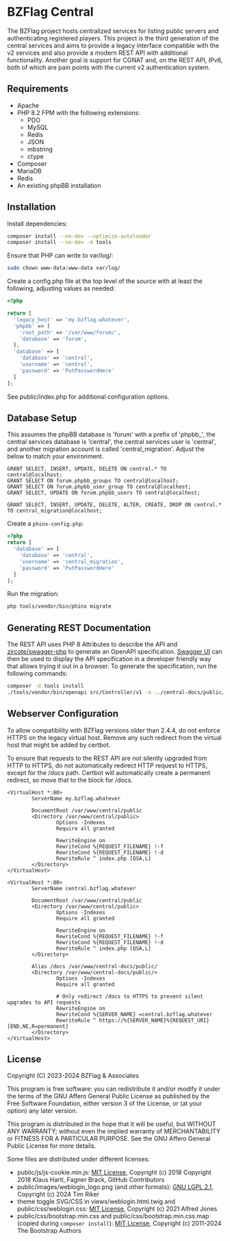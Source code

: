 BZFlag Central
==============

The BZFlag project hosts centralized services for listing public servers and authenticating registered players. This
project is the third generation of the central services and aims to provide a legacy interface compatible with the v2
services and also provide a modern REST API with additional functionality. Another goal is support for CGNAT and, on the
REST API, IPv6, both of which are pain points with the current v2 authentication system.

Requirements
------------

* Apache
* PHP 8.2 FPM with the following extensions:
  * PDO
  * MySQL
  * Redis
  * JSON
  * mbstring
  * ctype
* Composer
* MariaDB
* Redis
* An existing phpBB installation

Installation
------------

Install dependencies:
```bash
composer install --no-dev --optimize-autoloader
composer install --no-dev -d tools
```

Ensure that PHP can write to var/log/:
```bash
sudo chown www-data:www-data var/log/
```

Create a config.php file at the top level of the source with at least the following, adjusting values as needed:
```php
<?php

return [
  'legacy_host' => 'my.bzflag.whatever',
  'phpbb' => [
    'root_path' => '/var/www/forum/',
    'database' => 'forum',
  ],
  'database' => [
    'database' => 'central',
    'username' => 'central',
    'password' => 'PutPasswordHere'
  ]
];
```

See public/index.php for additional configuration options.

Database Setup
--------------

This assumes the phpBB database is 'forum' with a prefix of 'phpbb_', the central services database is 'central', the
central services user is 'central', and another migration account is called 'central_migration'. Adjust the below to
match your environment.

```mysql
GRANT SELECT, INSERT, UPDATE, DELETE ON central.* TO central@localhost;
GRANT SELECT ON forum.phpbb_groups TO central@localhost;
GRANT SELECT ON forum.phpbb_user_group TO central@localhost;
GRANT SELECT, UPDATE ON forum.phpbb_users TO central@localhost;

GRANT SELECT, INSERT, UPDATE, DELETE, ALTER, CREATE, DROP ON central.* TO central_migration@localhost;
```

Create a `phinx-config.php`:
```php
<?php
return [
  'database' => [
    'database' => 'central',
    'username' => 'central_migration',
    'password' => 'PutPasswordHere'
  ]
];
```

Run the migration:
```bash
php tools/vendor/bin/phinx migrate
```

Generating REST Documentation
-----------------------------

The REST API uses PHP 8 Attributes to describe the API and [zircote/swagger-php](https://github.com/zircote/swagger-php)
to generate an OpenAPI specification. [Swagger UI](https://github.com/swagger-api/swagger-ui?tab=readme-ov-file#general)
can then be used to display the API specification in a developer friendly way that allows trying it out in a browser. To
generate the specification, run the following commands:

```bash
composer -d tools install
./tools/vendor/bin/openapi src/Controller/v1 -o ../central-docs/public/v1.yaml -b vendor/autoload.php
```

Webserver Configuration
-----------------------

To allow compatibility with BZFlag versions older than 2.4.4, do not enforce HTTPS on the legacy virtual host. Remove
any such redirect from the virtual host that might be added by certbot.

To ensure that requests to the REST API are not silently upgraded from HTTP to HTTPS, do not automatically redirect
HTTP request to HTTPS, except for the /docs path. Certbot will automatically create a permanent redirect, so move that
to the <Directory> block for /docs.

```apacheconf
<VirtualHost *:80>
        ServerName my.bzflag.whatever

        DocumentRoot /var/www/central/public
        <Directory /var/www/central/public>
                Options -Indexes
                Require all granted

                RewriteEngine on
                RewriteCond %{REQUEST_FILENAME} !-f
                RewriteCond %{REQUEST_FILENAME} !-d
                RewriteRule ^ index.php [QSA,L]
        </Directory>
</VirtualHost>

<VirtualHost *:80>
        ServerName central.bzflag.whatever

        DocumentRoot /var/www/central/public
        <Directory /var/www/central/public>
                Options -Indexes
                Require all granted

                RewriteEngine on
                RewriteCond %{REQUEST_FILENAME} !-f
                RewriteCond %{REQUEST_FILENAME} !-d
                RewriteRule ^ index.php [QSA,L]
        </Directory>

        Alias /docs /var/www/central-docs/public/
        <Directory /var/www/central-docs/public/>
                Options -Indexes
                Require all granted

                # Only redirect /docs to HTTPS to prevent silent upgrades to API requests
                RewriteEngine on
                RewriteCond %{SERVER_NAME} =central.bzflag.whatever
                RewriteRule ^ https://%{SERVER_NAME}%{REQUEST_URI} [END,NE,R=permanent]
        </Directory>
</VirtualHost>
```

License
-------
Copyright (C) 2023-2024  BZFlag & Associates

This program is free software: you can redistribute it and/or modify it under the terms of the GNU Affero General Public
License as published by the Free Software Foundation, either version 3 of the License, or (at your option) any later
version.

This program is distributed in the hope that it will be useful, but WITHOUT ANY WARRANTY; without even the implied
warranty of MERCHANTABILITY or FITNESS FOR A PARTICULAR PURPOSE.  See the GNU Affero General Public License for more
details.

Some files are distributed under different licenses:
* public/js/js-cookie.min.js: [MIT License](https://github.com/js-cookie/js-cookie/blob/main/LICENSE), Copyright (c) 2018 Copyright 2018 Klaus Hartl, Fagner Brack, GitHub Contributors
* public/images/weblogin_logo.png (and other formats): [GNU LGPL 2.1](https://github.com/BZFlag-Dev/bzflag/blob/2.4/COPYING.LGPL), Copyright (c) 2024 Tim Riker
* theme toggle SVG/CSS in views/weblogin.html.twig and public/css/weblogin.css: [MIT License](https://github.com/AlfieJones/theme-toggles/blob/main/LICENSE), Copyright (c) 2021 Alfred Jones
* public/css/bootstrap.min.css and public/css/bootstrap.min.css.map (copied during `composer install`): [MIT License](https://github.com/twbs/bootstrap/blob/main/LICENSE), Copyright (c) 2011-2024 The Bootstrap Authors
